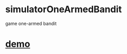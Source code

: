 # simulatorOneArmedBandit
game one-armed bandit

# [demo](https://kir4ik.github.io/simulatorOneArmedBandit.github.io/)
